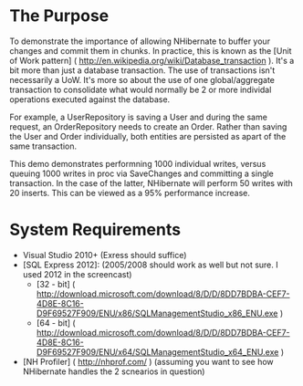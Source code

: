 # The Purpose #

To demonstrate the importance of allowing NHibernate to buffer your changes and commit them in chunks.
In practice, this is known as the [Unit of Work pattern] ( http://en.wikipedia.org/wiki/Database_transaction ).
It's a bit more than just a database transaction. The use of transactions isn't necessarily a UoW. It's more so
about the use of one global/aggregate transaction to consolidate what would normally be 2 or more individal operations
executed against the database.

For example, a UserRepository is saving a User and during the same request, an OrderRepository needs to create an Order.
Rather than saving the User and Order individually, both entities are persisted as apart of the same transaction.

This demo demonstrates performning 1000 individual writes, versus queuing 1000 writes in proc via SaveChanges and
committing a single transaction. In the case of the latter, NHibernate will perform 50 writes with 20 inserts.
This can be viewed as a 95% performance increase.

# System Requirements #

* Visual Studio 2010+ (Exress should suffice)
* [SQL Express 2012]: (2005/2008 should  work as well but not sure. I used 2012 in the screencast)
    * [32 - bit] ( http://download.microsoft.com/download/8/D/D/8DD7BDBA-CEF7-4D8E-8C16-D9F69527F909/ENU/x86/SQLManagementStudio_x86_ENU.exe )
    * [64 - bit] ( http://download.microsoft.com/download/8/D/D/8DD7BDBA-CEF7-4D8E-8C16-D9F69527F909/ENU/x64/SQLManagementStudio_x64_ENU.exe )
* [NH Profiler] ( http://nhprof.com/ ) (assuming you want to see how NHibernate handles the 2 scnearios in question)
